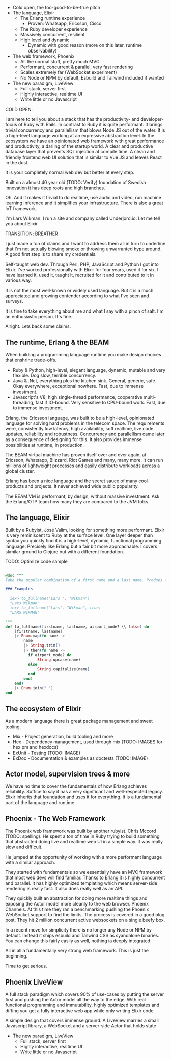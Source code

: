 - Cold open, the too-good-to-be-true pitch
- The language, Elixir
	- The Erlang runtime experience
		- Proven: Whatsapp, Ericsson, Cisco
	- The Ruby developer experience 
	- Massively concurrent, resilient
	- High level and dynamic
		- Dynamic with good reason (more on this later, runtime observability)
- The web framework, Phoenix
	- All the normal stuff, pretty much MVC
	- Performant, concurrent & parallel, very fast rendering
	- Scales extremely far (WebSocket experiment)
	- No Node or NPM by default, Esbuild and Tailwind included if wanted
- The new paradigm, LiveView
	- Full stack, server first
	- Highly interactive, realtime UI
	- Write little or no Javascript

COLD OPEN.

I am here to tell you about a stack that has the productivity- and developer-focus of Ruby with Rails. In contrast to Ruby it is quite performant. It brings trivial concurrency and parallellism that blows Node JS out of the water. It is a high-level language working at an expressive abstraction level. In the ecosystem we have an opinionated web framework with great performance and productivity, a darling of the startup world. A clear and productive database layer that prevents SQL injection at compile time. A clean and friendly frontend web UI solution that is similar to Vue JS and leaves React in the dust.

It is your completely normal web dev but better at every step.

Built on a almost 40 year old (TODO: Verify) foundation of Swedish innovation it has deep roots and high branches.

Oh. And it makes it trivial to do realtime, use audio and video, run machine learning inference and it simplifies your infrastructure. There is also a great IoT framework.

I'm Lars Wikman. I run a site and company called Underjord.io. Let me tell you about Elixir.

TRANSITION; BREATHER

I just made a ton of claims and I want to address them all in turn to underline that I'm not actually blowing smoke or throwing unwarranted hype around. A good first step is to share my credentials.

Self-taught web dev.
Through Perl, PHP, JavaScript and Python I got into Elixir.
I've worked professionally with Elixir for four years, used it for six.
I have learned it, used it, taught it, recruited for it and contributed to it in various way.

It is not the most well-known or widely used language. But it is a much appreciated and growing contender according to what I've seen and surveys.

It is fine to take everything about me and what I say with a pinch of salt. I'm an enthusiastic person. It's fine.

Alright. Lets back some claims.

## The runtime, Erlang & the BEAM

When building a programming language runtime you make design choices that enshrine trade-offs.

- Ruby & Python, high-level, elegant language, dynamic, mutable and very flexible. Dog slow, terrible concurrency.
- Java & .Net, everything plus the kitchen sink. General, generic, safe. Okay everywhere, exceptional nowhere. Fast, due to immense investment.
- Javascript's V8, high single-thread performance, cooperative multi-threading, fast if IO-bound. Very sensitive to CPU-bound work. Fast, due to immense investment.

Erlang, the Ericsson language, was built to be a high-level, opinionated language for solving hard problems in the telecom space. The requirements were, consistently low latency, high availability, soft realtime, live code updates, reliability and robustness. Concurrency and parallellism came later as a consequence of designing for this. It also provides immense possibilities at runtime, in production.

The BEAM virtual machine has proven itself over and over again, at Ericsson, Whatsapp, Blizzard, Riot Games and many, many more. It can run millions of lightweight processes and easily distribute workloads across a global cluster.

Erlang has been a nice language and the secret sauce of many cool products and projects. It never achieved wide public popularity.

The BEAM VM is performant, by design, without massive investment. Ask the Erlang/OTP team how many they are compared to the JVM folks.

## The language, Elixir

Built by a Rubyist, José Valim, looking for something more performant. Elixir is very reminiscent to Ruby at the surface level. One layer deeper than syntax you quickly find it is a high-level, dynamic, functional programming language. Precisely like Erlang but a fair bit more approachable. I covers skmilar ground to Clojure but with a different foundation.

TODO: Optimize code sample

```elixir

@doc """
Take the popular combination of a first name and a last name. Produes a full name in the typical style.

### Examples

  iex> to_fullname("Lars ", "Wikman")
  "Lars Wikman"
  iex> to_fullname("Lars", "Wikman", true)
  "LARS WIKMAN"

"""
def to_fullname(firstname, lastname, airport_mode? \\ false) do
	[firstname, lastname]
	|> Enum.map(fn name ->
		name
		|> String.trim()
		|> then(fn name ->
		  if airport_mode? do
			  String.upcase(name)
		  else
			  String.capitalize(name)
		  end
		end)
	end)		
	|> Enum.join(" ")
end

```

## The ecosystem of Elixir

As a modern language there is great package management and sweet tooling.

- Mix - Project generation, build tooling and more
- Hex - Dependency management, used through mix (TODO: IMAGES for hex.pm and hexdocs)
- ExUnit - Testing (TODO: IMAGE)
- ExDoc - Documentation & examples as doctests (TODO: IMAGE)

## Actor model, supervision trees & more

We have no time to cover the fundamentals of how Erlang achieves reliability. Suffice to say it has a very significant and well-respected legacy. Elixir inherits that foundation and uses it for everything. It is a fundamental part of the language and runtime.

## Phoenix - The Web Framework

The Phoenix web framework was built by another rubyist. Chris Mccord (TODO: spelling). He spent a ton of time in Ruby trying to build something that abstracted doing live and realtime web UI in a simple way. It was really slow and difficult.

He jumped at the opportunity of working with a more performant language with a similar approach.

They started with fundamentals so we essentially have an MVC framework that most web devs will find familiar. Thanks to Erlang it is highly concurrent and parallel. It has highly optimized templating which means server-side rendering is really fast. It also does really well as an API.

They quickly built an abstraction for doing more realtime things and exposing the Actor model more cleanly to the web browser. Phoenix Channels. At this time they ran a benchmarking pushing the Phoenix WebSocket support to find the limits. The process is covered in a good blog post. They hit 2 million concurrent active websockets on a single beefy box.

In a recent move for simplicity there is no longer any Node or NPM by default. Instead it ships esbuild and Tailwind CSS as syandalone binaries. You can change this fairly easily as well, nothing ia deeply integrated.

All in all a fundamentally very strong web framework. This is just the beginning.

Time to get serious.

## Phoenix LiveView

A full stack paradigm which covers 90% of use-cases by putting the server first and pushing the Actor model all the way to the edge. With real functional programming and immutability, highly optimized templates and diffing you get a fully interactive web app while only writing Elixir code.

A simple design that covers immense ground. A LiveView marries a small Javascript library, a WebSocket and a server-side Actor that holds state

- The new paradigm, LiveView
	- Full stack, server first
	- Highly interactive, realtime UI
	- Write little or no Javascript